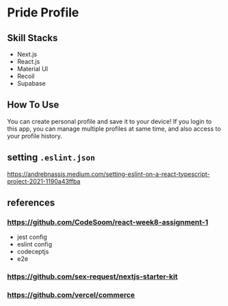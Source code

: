 # Pride Profile

## Skill Stacks

* Next.js
* React.js
* Material UI
* Recoil
* Supabase

## How To Use

You can create personal profile and save it to your device!
If you login to this app, you can manage multiple profiles at same time, and also access to your profile history.

## setting `.eslint.json`

<https://andrebnassis.medium.com/setting-eslint-on-a-react-typescript-project-2021-1190a43ffba>

## references

### <https://github.com/CodeSoom/react-week8-assignment-1>

* jest config
* eslint config
* codeceptjs
* e2e

### <https://github.com/sex-request/nextjs-starter-kit>

### <https://github.com/vercel/commerce>
